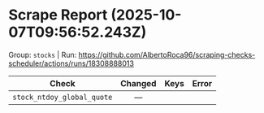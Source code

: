 # Scrape Report (2025-10-07T09:56:52.243Z)

Group: `stocks`  |  Run: https://github.com/AlbertoRoca96/scraping-checks-scheduler/actions/runs/18308888013

| Check | Changed | Keys | Error |
|---|:---:|:--|:--|
| `stock_ntdoy_global_quote` | — |  |  |
